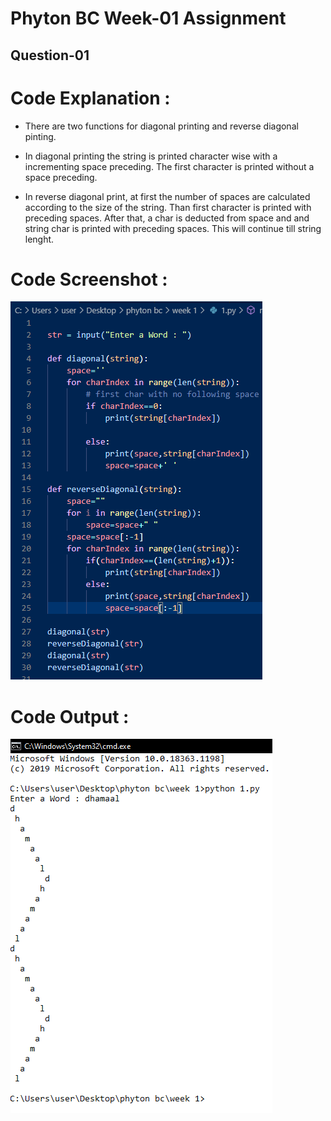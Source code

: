 # Phyton BC Week-01 Assignment

## Question-01

# Code Explanation :
* There are two functions for diagonal printing and reverse diagonal pinting.

* In diagonal printing the string is printed character wise with a incrementing space preceding. The first character is printed without a space preceding.

* In reverse diagonal print, at first the number of spaces are calculated according to the size of the string. Than first character is printed with preceding spaces. After that, a char is deducted from space and and string char is printed with preceding spaces. This will continue till string lenght.
# 

# Code Screenshot :
![](images/1_code.png)

#
# Code Output :
![](images/1_output.png)



